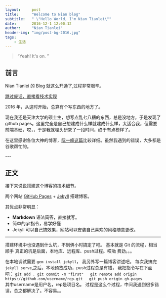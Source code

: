 ```yaml
---
layout:     post
title:      "Welcome to Nian blog"
subtitle:   " \"Hello World, I'm Nian Tianlei\""
date:       2016-12-1 12:00:12
author:     "Nian Tianlei"
header-img: "img/post-bg-2016.jpg"
tags:
    - 生活
---
```


> “Yeah! It's on. ”


## 前言

Nian Tianlei 的 Blog 就这么开通了,过程非常艰辛。

[跳过废话，直接看技术实现 ](#build)



2016 年，从这时开始，总算有个写东西的地方了。


现在我还是天津大学的硕士生，想写点乱七八糟的东西，总是没地方，于是发现了github pages。这里完全是自己想建成什么样就建成什么样，太适合我，但需要前端基础，哎，，于是我就埋头研究了一段时间，终于有点模样了。

在这里感谢各位大神的博客，[阮一峰这篇](http://www.ruanyifeng.com/blog/2012/08/blogging_with_jekyll.html)比较详细。虽然我遇到的错误，大多都是谷歌帮忙的。


<p id = "build"></p>
---

## 正文

接下来说说搭建这个博客的技术细节。  

两个网站 [GitHub Pages](https://pages.github.com/) + [Jekyll](http://jekyllrb.com/) 搭建博客。

其优点非常明显：

* **Markdown** 语法简答，直接就写。
* 简单的git指令，易学好懂
* Jekyll 可以自己搞效果，网站可以安装自己喜欢的风格随意更改。



---

搭建环境中也没遇到什么坑，不到俩小时搞定了吧。
基本就是 Git 的流程，相当顺手
真正的坑是后面，本地库、远程库、push过程。哎呦  费劲。。。

在本地调试需要 `gem install jekyll`， 我另外写一篇博客讲述吧。
每次我搞完`jekyll serve`,之后，本地预览成功，push过程总是有错，
我把指令写在下面吧：
`git add .
git commit -m "first"  
git remote add origin https://github.com/username/rep.git  
git push origin gh-pages`  
其中username是用户名，rep是项目名。
过程是这么个过程，中间我遇到很多错误，总之都解决了。不容易。。
